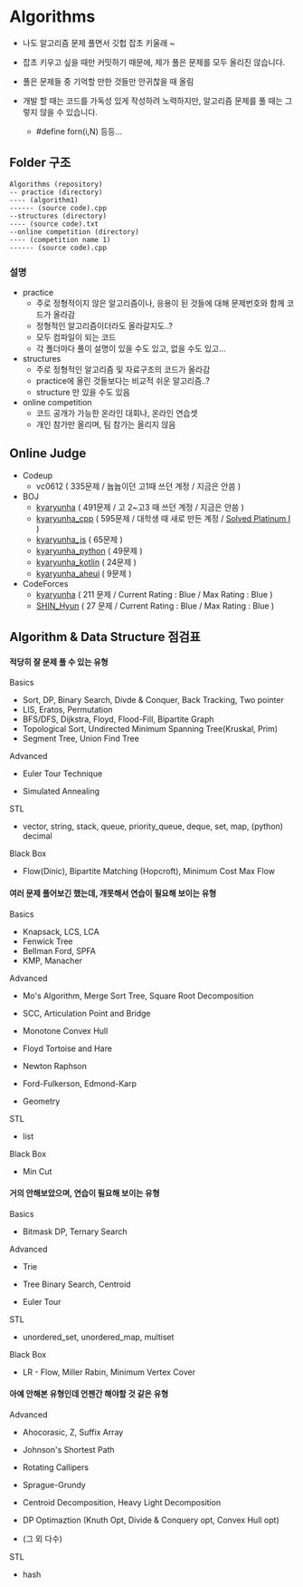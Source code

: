 # Algorithms

- 나도 알고리즘 문제 풀면서 깃헙 잡초 키울래 ~

- 잡초 키우고 싶을 때만 커밋하기 때문에, 제가 풀은 문제를 모두 올리진 않습니다. 

- 풀은 문제들 중 기억할 만한 것들만 안귀찮을 때 올림

- 개발 할 때는 코드를 가독성 있게 작성하려 노력하지만, 알고리즘 문제를 풀 때는 그렇지 않을 수 있습니다.

  - #define forn(i,N) 등등... 

  

## Folder 구조

```
Algorithms (repository)
-- practice (directory)
---- (algorithm1)
------ (source code).cpp
--structures (directory)
---- (source code).txt
--online competition (directory)
---- (competition name 1)
------ (source code).cpp
```

### 설명

- practice
  - 주로 정형적이지 않은 알고리즘이나, 응용이 된 것들에 대해 문제번호와 함께 코드가 올라감
  - 정형적인 알고리즘이더라도 올라갈지도..? 
  - 모두 컴파일이 되는 코드
  - 각 폴더마다 풀이 설명이 있을 수도 있고, 없을 수도 있고... 
- structures
  - 주로 정형적인 알고리즘 및 자료구조의 코드가 올라감 
  - practice에 올린 것들보다는 비교적 쉬운 알고리즘..?
  - structure 만 있을 수도 있음 
- online competition
  - 코드 공개가 가능한 온라인 대회나, 온라인 연습셋 
  - 개인 참가만 올리며, 팀 참가는 올리지 않음 



## Online Judge

- Codeup 
  - vc0612 ( 335문제 / 늅늅이던 고1때 쓰던 계정 / 지금은 안씀 ) 
- BOJ
  - [kyaryunha](https://www.acmicpc.net/user/kyaryunha)  ( 491문제 / 고 2~고3 때 쓰던 계정 / 지금은 안씀 )
  - [kyaryunha_cpp](https://www.acmicpc.net/user/kyaryunha_cpp) ( 595문제 / 대학생 때 새로 만든 계정 / [Solved Platinum I](https://solved.ac/profile/kyaryunha_cpp) )
  - [kyaryunha_js](https://www.acmicpc.net/user/kyaryunha_js) ( 65문제 )
  - [kyaryunha_python](https://www.acmicpc.net/user/kyaryunha_python) ( 49문제 )
  - [kyaryunha_kotlin](https://www.acmicpc.net/user/kyaryunha_kotlin) ( 24문제 )
  - [kyaryunha_aheui](https://www.acmicpc.net/user/kyaryunha_aheui) ( 9문제 )
- CodeForces
  - [kyaryunha](http://codeforces.com/profile/kyaryunha) ( 211 문제 / Current Rating : Blue / Max Rating : Blue )
  - [SHIN_Hyun](http://codeforces.com/profile/SHIN_Hyun) ( 27 문제 / Current Rating : Blue / Max Rating : Blue )



## Algorithm & Data Structure 점검표 



#### 적당히 잘 문제 풀 수 있는 유형 



Basics

- Sort, DP, Binary Search, Divde & Conquer, Back Tracking, Two pointer 
- LIS, Eratos, Permutation
- BFS/DFS, Dijkstra, Floyd, Flood-Fill, Bipartite Graph
- Topological Sort, Undirected Minimum Spanning Tree(Kruskal, Prim)
- Segment Tree, Union Find Tree



Advanced

- Euler Tour Technique

- Simulated Annealing



STL

- vector, string, stack, queue, priority_queue, deque, set, map, (python) decimal



Black Box

- Flow(Dinic), Bipartite Matching (Hopcroft), Minimum Cost Max Flow



#### 여러 문제 풀어보긴 했는데, 개못해서 연습이 필요해 보이는 유형



Basics

- Knapsack, LCS, LCA
- Fenwick Tree
- Bellman Ford, SPFA
- KMP, Manacher



Advanced

- Mo's Algorithm, Merge Sort Tree, Square Root Decomposition

- SCC, Articulation Point and Bridge
- Monotone Convex Hull
- Floyd Tortoise and Hare
- Newton Raphson
- Ford-Fulkerson, Edmond-Karp
- Geometry 



STL

- list



Black Box

- Min Cut



#### 거의 안해보았으며, 연습이 필요해 보이는 유형 



Basics

- Bitmask DP, Ternary Search



Advanced

- Trie

- Tree Binary Search, Centroid
- Euler Tour



STL

- unordered_set, unordered_map, multiset



Black Box

- LR - Flow, Miller Rabin, Minimum Vertex Cover 



#### 아예 안해본 유형인데 언젠간 해야할 것 같은 유형 



Advanced

- Ahocorasic, Z,  Suffix Array

- Johnson's Shortest Path
- Rotating Callipers
- Sprague-Grundy
- Centroid Decomposition, Heavy Light Decomposition 
- DP Optimaztion (Knuth Opt, Divide & Conquery opt, Convex Hull opt)
- (그 외 다수)



STL 

- hash
